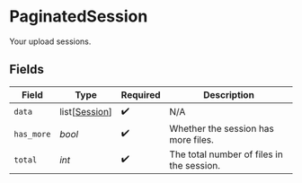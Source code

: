 # PaginatedSession

Your upload sessions.


## Fields

| Field                                           | Type                                            | Required                                        | Description                                     |
| ----------------------------------------------- | ----------------------------------------------- | ----------------------------------------------- | ----------------------------------------------- |
| `data`                                          | list[[Session](../../models/shared/session.md)] | :heavy_check_mark:                              | N/A                                             |
| `has_more`                                      | *bool*                                          | :heavy_check_mark:                              | Whether the session has more files.             |
| `total`                                         | *int*                                           | :heavy_check_mark:                              | The total number of files in the session.       |